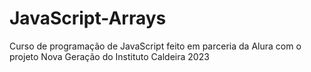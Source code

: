 # JavaScript-Arrays
Curso de programação de JavaScript feito em parceria da Alura com o projeto Nova Geração do Instituto Caldeira 2023

